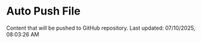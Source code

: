 # Auto Push File

Content that will be pushed to GitHub repository.
Last updated: 07/10/2025, 08:03:26 AM